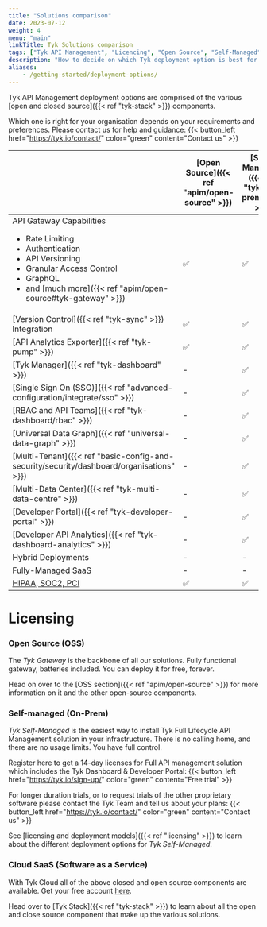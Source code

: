 ```yaml
---
title: "Solutions comparison"
date: 2023-07-12
weight: 4
menu: "main"
linkTitle: Tyk Solutions comparison
tags: ["Tyk API Management", "Licencing", "Open Source", "Self-Managed", "Tyk Cloud", "API Gateway"]
description: "How to decide on which Tyk deployment option is best for you"
aliases:
    - /getting-started/deployment-options/
---
```


Tyk API Management deployment options are comprised of the various [open and closed source]({{< ref "tyk-stack" >}}) components.

Which one is right for your organisation depends on your requirements and preferences. Please contact us for help and guidance: 
{{< button_left href="https://tyk.io/contact/" color="green" content="Contact us" >}}

|                                                                                                                                                            | [Open Source]({{< ref "apim/open-source" >}})  |   [Self-Managed]({{< ref "tyk-on-premises" >}})      |  [Cloud](https://account.cloud-ara.tyk.io/signup)
|------------------------------------------------------------------------------------------------------------------------------------------------------------|--------------|--------------------|---------
| API Gateway Capabilities <br> <ul><li>Rate Limiting</li><li>Authentication</li> <li>API Versioning</li><li>Granular Access Control</li><li>GraphQL</li>  <li>and [much more]({{< ref "apim/open-source#tyk-gateway" >}})</li></ul> | ✅              |✅	                |✅      
| [Version Control]({{< ref "tyk-sync" >}}) Integration                                                                                                      | ✅		  |✅	              |✅	 
| [API Analytics Exporter]({{< ref "tyk-pump" >}})                                                                                                                           | ✅		      |✅	              |✅	 
| [Tyk Manager]({{< ref "tyk-dashboard" >}})                                                                                                                                     | -	          |✅	              |✅	 
| [Single Sign On (SSO)]({{< ref "advanced-configuration/integrate/sso" >}})                                                                                                                                      | -	          |✅	              |✅	      
| [RBAC and API Teams]({{< ref "tyk-dashboard/rbac" >}})                                                                                                                                    | -	          |✅	              |✅	      
| [Universal Data Graph]({{< ref "universal-data-graph" >}})                                                                                                                                  | -	          |✅	              |✅	      
| [Multi-Tenant]({{< ref "basic-config-and-security/security/dashboard/organisations" >}})                                                                                                                                            | -	          |✅	              |✅	      
| [Multi-Data Center]({{< ref "tyk-multi-data-centre" >}})                                                                                                                                      | -	          |✅	              |✅	      
| [Developer Portal]({{< ref "tyk-developer-portal" >}})                                                                                                                                      | -		      |✅	              |✅	 
| [Developer API Analytics]({{< ref "tyk-dashboard-analytics" >}})                                                                                                                                 | -		      |✅	              |✅	   
| Hybrid Deployments                                                                                                                                         | -		      |-	              |✅
| Fully-Managed SaaS                                                                                                                                         | -		      |-	              |✅
| [HIPAA, SOC2, PCI](https://tyk.io/governance-and-auditing/)| ✅		      |✅	              | -


# Licensing
### Open Source (OSS)
The *Tyk Gateway* is the backbone of all our solutions. Fully functional gateway, batteries included. You can deploy it for free, forever.

Head on over to the [OSS section]({{< ref "apim/open-source" >}}) for more information on it and the other open-source components.

### Self-managed (On-Prem)

*Tyk Self-Managed* is the easiest way to install Tyk Full Lifecycle API Management solution in your infrastructure. There is no calling home, and there are no usage limits. You have full control. 

Register here to get a 14-day licenses for Full API management solution which includes the Tyk Dashboard & Developer Portal:
{{< button_left href="https://tyk.io/sign-up/" color="green" content="Free trial" >}}

For longer duration trials, or to request trials of the other proprietary software please contact the Tyk Team and tell us about your plans:
{{< button_left href="https://tyk.io/contact/" color="green" content="Contact us" >}}


See [licensing and deployment models]({{< ref "licensing" >}}) to learn about the different deployment options for *Tyk Self-Managed*.


### Cloud SaaS (Software as a Service)
With Tyk Cloud all of the above closed and open source components are available. Get your free account [here](https://account.cloud-ara.tyk.io/signup).


Head over to [Tyk Stack]({{< ref "tyk-stack" >}}) to learn about all the open and close source component that make up the various solutions.
